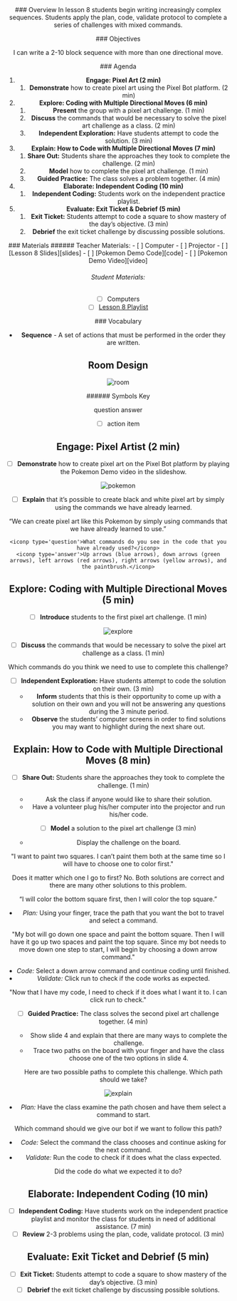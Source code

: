 <header class='header' title='Lesson 8' subtitle='Pixel Artists'/>

<notable>
<iconp src='/icons/activity.png'>### Overview</iconp>
In lesson 8 students begin writing increasingly complex sequences. Students apply the plan, code, validate protocol to complete a series of challenges with mixed commands.


<iconp src='/icons/objectives.png'>### Objectives</iconp>

I can write a 2-10 block sequence with more than one directional move.

<iconp src='/icons/agenda.png'>### Agenda</iconp>

1. **Engage: Pixel Art (2 min)**
	1. **Demonstrate** how to create pixel art using the Pixel Bot platform. (2 min)
1. **Explore: Coding with Multiple Directional Moves (6 min)**
	1. **Present** the group with a pixel art challenge. (1 min)
	1. **Discuss** the commands that would be necessary to solve the pixel art challenge as a class. (2 min)
	1. **Independent Exploration:** Have students attempt to code the solution. (3 min)
1. **Explain:  How to Code with Multiple Directional Moves (7 min)**
	1. **Share Out:** Students share the approaches they took to complete the challenge. (2 min)
	1. **Model** how to complete the pixel art challenge. (1 min)
	1. **Guided Practice:** The class solves a problem together. (4 min)
1. **Elaborate: Independent Coding (10 min)**
	1. **Independent Coding:** Students work on the independent practice playlist.
1. **Evaluate: Exit Ticket & Debrief (5 min)**
	1. **Exit Ticket:** Students attempt to code a square to show mastery of the day’s objective. (3 min)
	1. **Debrief** the exit ticket challenge by discussing possible solutions.

<note>
<iconp src='/icons/materials.png'>### Materials</iconp>
###### Teacher Materials:
- [ ] Computer
- [ ] Projector
- [ ] [Lesson 8 Slides][slides]
- [ ] [Pokemon Demo Code][code]
- [ ] [Pokemon Demo Video][video]

###### Student Materials:
- [ ] Computers
- [ ] [Lesson 8 Playlist][playlist]

<iconp src='/icons/vocab.png'>### Vocabulary</iconp>

- **Sequence** - A set of actions that must be performed in the order they are written.

</note>

<pagebreak/>

## Room Design

![room](./images/layout-computer.png)

<note borderLeft='2px solid green' mt='2em'>
###### Symbols Key

<iconp ml='1.65em' type='question'>question</iconp>
<iconp ml='1.65em' type='answer'>answer</iconp>
- [ ] action item
</note>

<pagebreak/>

## Engage: Pixel Artist (2 min)

- [ ] **Demonstrate** how to create pixel art on the Pixel Bot platform by playing the Pokemon Demo video in the slideshow.

![pokemon](./images/pokemon-code.png)


- [ ] **Explain** that it’s possible to create black and white pixel art by simply using the commands we have already learned.

“We can create pixel art like this Pokemon by simply using commands that we have already learned to use.”

	<iconp type='question'>What commands do you see in the code that you have already used?</iconp>
	<iconp type='answer'>Up arrows (blue arrows), down arrows (green arrows), left arrows (red arrows), right arrows (yellow arrows), and the paintbrush.</iconp>


## Explore: Coding with Multiple Directional Moves (5 min)

- [ ] **Introduce** students to the first pixel art challenge. (1 min)

![explore](./images/explore-challenge.png)


- [ ] **Discuss** the commands that would be necessary to solve the pixel art challenge as a class. (1 min)

<iconp type='question'>Which commands do you think we need to use to complete this challenge?</iconp>

- [ ] **Independent Exploration:** Have students attempt to code the solution on their own. (3 min)
	- **Inform** students that this is their opportunity to come up with a solution on their own and you will not be answering any questions during the 3 minute period.
	- **Observe** the students’ computer screens in order to find solutions you may want to highlight during the next share out.

## Explain: How to Code with Multiple Directional Moves (8 min)

- [ ] **Share Out:** Students share the approaches they took to complete the challenge. (1 min)
	- Ask the class if anyone would like to share their solution.
	- Have a volunteer plug his/her computer into the projector and run his/her code.

- [ ] **Model** a solution to the pixel art challenge (3 min)
	- Display the challenge on the board.

"I want to paint two squares. I can’t paint them both at the same time so I will have to choose one to color first."

<iconp type='question'>Does it matter which one I go to first?</iconp>
<iconp type='answer'>No. Both solutions are correct and there are many other solutions to this problem.
</iconp>

“I will color the bottom square first, then I will color the top square.”

- *Plan:* Using your finger, trace the path that you want the bot to travel and select a command.

"My bot will go down one space and paint the bottom square. Then I will have it go up two spaces and paint the top square. Since my bot needs to move down one step to start, I will begin by choosing a down arrow command."

- *Code:*  Select a down arrow command and continue coding until finished.
- *Validate:* Click run to check if the code works as expected.

"Now that I have my code, I need to check if it does what I want it to. I can click run to check."

- [ ] **Guided Practice:** The class solves the second pixel art challenge together. (4 min)
	- Show slide 4 and explain that there are many ways to complete the challenge.
	- Trace two paths on the board with your finger and have the class choose one of the two options in slide 4.

	<iconp type='question'>Here are two possible paths to complete this challenge. Which path should we take?</iconp>

![explain](./images/explain-challenge.png)

- *Plan:* Have the class examine the path chosen and have them select a command to start.

<iconp type='question'>Which command should we give our bot if we want to follow this path?</iconp>

- *Code:* Select the command the class chooses and continue asking for the next command.
- *Validate:* Run the code to check if it does what the class expected.

<iconp type='question'>Did the code do what we expected it to do?
</iconp>

## Elaborate: Independent Coding (10 min)
- [ ] **Independent Coding:** Have students work on the independent practice playlist and monitor the class for students in need of additional assistance. (7 min)
- [ ] **Review** 2-3 problems using the plan, code, validate protocol. (3 min)

## Evaluate: Exit Ticket and Debrief (5 min)
- [ ] **Exit Ticket:** Students attempt to code a square to show mastery of the day’s objective. (3 min)
- [ ] **Debrief** the exit ticket challenge by discussing possible solutions.

</notable>

[slides]: https://docs.google.com/presentation/d/1qeIizOTAOSBPyBPTeQLBLGN9-gFB_DagHLUC7EVrgvw/edit#slide=id.p
[code]: https://www.pixelbots.io/JQLWZ
[video]: https://drive.google.com/file/d/0B48_2vIyABioMy10Rm1BX0FGS00/view
[playlist]: https://www.pixelbots.io/V1NO2